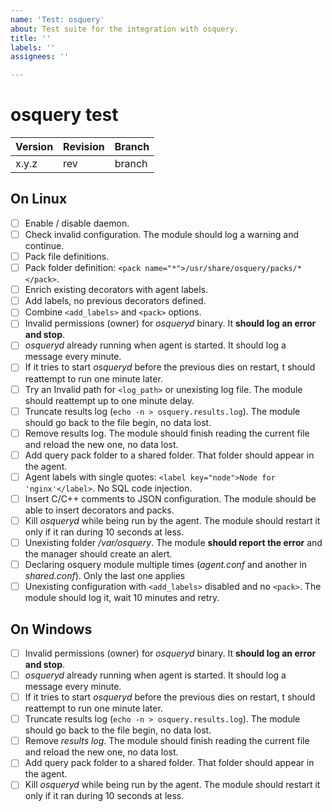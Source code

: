 ```yaml
---
name: 'Test: osquery'
about: Test suite for the integration with osquery.
title: ''
labels: ''
assignees: ''

---
```


# osquery test

| Version | Revision | Branch |
| --- | --- | --- |
| x.y.z | rev | branch |

## On Linux

- [ ] Enable / disable daemon.
- [ ] Check invalid configuration. The module should log a warning and continue.
- [ ] Pack file definitions.
- [ ] Pack folder definition: `<pack name="*">/usr/share/osquery/packs/*</pack>`.
- [ ] Enrich existing decorators with agent labels.
- [ ] Add labels, no previous decorators defined.
- [ ] Combine `<add_labels>` and `<pack>` options.
- [ ] Invalid permissions (owner) for *osqueryd* binary. It **should log an error and stop**.
- [ ] *osqueryd* already running when agent is started. It should log a message every minute.
- [ ] If it tries to start *osqueryd* before the previous dies on restart, t should reattempt to run one minute later.
- [ ] Try an Invalid path for `<log_path>` or unexisting log file. The module should reattempt up to one minute delay.
- [ ] Truncate results log (`echo -n > osquery.results.log`). The module should go back to the file begin, no data lost.
- [ ] Remove results log. The module should finish reading the current file and reload the new one, no data lost.
- [ ] Add query pack folder to a shared folder. That folder should appear in the agent.
- [ ] Agent labels with single quotes: `<label key="node">Node for 'nginx'</label>`. No SQL code injection.
- [ ] Insert C/C++ comments to JSON configuration. The module should be able to insert decorators and packs.
- [ ] Kill *osqueryd* while being run by the agent. The module should restart it only if it ran during 10 seconds at less.
- [ ] Unexisting folder */var/osquery*. The module **should report the error** and the manager should create an alert.
- [ ] Declaring osquery module multiple times (*agent.conf* and another in *shared.conf*). Only the last one applies
- [ ] Unexisting configuration with `<add_labels>` disabled and no `<pack>`. The module should log it, wait 10 minutes and retry.

## On Windows

- [ ] Invalid permissions (owner) for *osqueryd* binary. It **should log an error and stop**.
- [ ] *osqueryd* already running when agent is started. It should log a message every minute.
- [ ] If it tries to start *osqueryd* before the previous dies on restart, t should reattempt to run one minute later.
- [ ] Truncate results log (`echo -n > osquery.results.log`). The module should go back to the file begin, no data lost.
- [ ] Remove *results log*. The module should finish reading the current file and reload the new one, no data lost.
- [ ] Add query pack folder to a shared folder. That folder should appear in the agent.
- [ ] Kill *osqueryd* while being run by the agent. The module should restart it only if it ran during 10 seconds at less.
